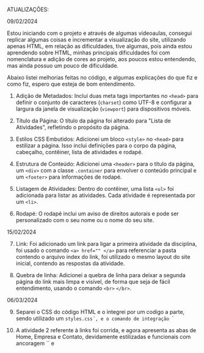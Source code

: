 ATUALIZAÇÕES:

09/02/2024

Estou iniciando com o projeto e através de algumas videoaulas, consegui replicar algumas coisas e incrementar a visualização do site, utilizando apenas HTML, em relação as dificuldades, tive algumas, pois ainda estou aprendendo sobre HTML, minhas principais dificuldades foi com nomenclatura e adição de cores ao projeto, aos poucos estou entendendo, mas ainda possuo um pouco de dificuldade.

Abaixo listei melhorias feitas no código, e algumas explicações do que fiz e como fiz, espero que esteja de bom entendimento. 

1. Adição de Metadados: Incluí duas meta tags importantes no `<head>` para definir o conjunto de caracteres (`charset`) como UTF-8 e configurar a largura da janela de visualização (`viewport`) para dispositivos móveis.

2. Título da Página: O título da página foi alterado para "Lista de Atividades", refletindo o propósito da página.

3. Estilos CSS Embutidos: Adicionei um bloco `<style>` no `<head>` para estilizar a página. Isso inclui definições para o corpo da página, cabeçalho, contêiner, lista de atividades e rodapé.

4. Estrutura de Conteúdo: Adicionei uma `<header>` para o título da página, um `<div>` com a classe `.container` para envolver o conteúdo principal e um `<footer>` para informações de rodapé.

5. Listagem de Atividades: Dentro do contêiner, uma lista `<ul>` foi adicionada para listar as atividades. Cada atividade é representada por um `<li>`.

6. Rodapé: O rodapé inclui um aviso de direitos autorais e pode ser personalizado com o seu nome ou o nome do seu site.

15/02/2024

7. Link: Foi adicionado um link para ligar a primeira atividade da disciplina, foi usado o comando `<a> href="" </a>` para referenciar a pasta contendo o arquivo index do link, foi utilizado o mesmo layout do site inicial, contendo as respostas da atividade.

8. Quebra de linha: Adicionei a quebra de linha para deixar a segunda página do link mais limpa e visível, de forma que seja de fácil entendimento, usando o comando `<br>` `</br>`.

06/03/2024

9. Separei o CSS do código HTML e o integrei por um codigo a parte, sendo utilizado um `styles.css´, e o comando de integração `<link rel="stylesheet" href="styles.css">´

10. A atividade 2 referente à links foi corrida, e agora apresenta as abas de Home, Empresa e Contato, devidamente estilizadas e funcionais com ancoragem `<a></a>´ e 
